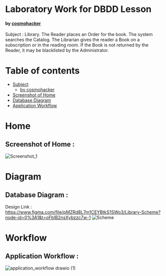 # Laboratory Work for DBDD Lesson
#### by [cosmohacker](https://github.com/cosmohacker)

Subject : Library. The Reader places an Order for the book. The system searches the Catalog. The Librarian gives the reader a Book on a subscription or in the reading room. If the Book is not returned by the Reader, it may be blacklisted by the Administrator.

Table of contents
=================

<!--ts-->
   * [Subject](#subject)
      * [by cosmohacker](#by-cosmohacker)
   * [Screenshot of Home](#home)
   * [Database Diagram](#diagram)
   * [Application Workflow](#workflow)
<!--te-->

# Home
## Screenshot of Home : 

![Screenshot_1](https://user-images.githubusercontent.com/25702402/228625188-098e1ba8-b6a3-4ae0-a914-f31d16c7177c.png)

# Diagram
## Database Diagram :
Design Link : https://www.figma.com/file/pMZRd8L7m1CEYBtkS1SWo3/Library-Scheme?node-id=0%3A1&t=oFblB2nsXybzzc7w-1
![Scheme](https://user-images.githubusercontent.com/25702402/228625282-ff796417-9971-4f66-9502-1c8c8b78c0ec.png)

# Workflow
## Application Workflow : 

![application_workflow drawio (1)](https://user-images.githubusercontent.com/25702402/228628980-04f8e891-0b56-4ba0-87e6-f9ee065d10d6.png)

